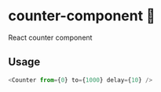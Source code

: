# counter-component 🌌
React counter component

## Usage
```javascript
<Counter from={0} to={1000} delay={10} />
```
